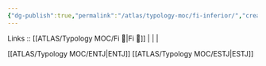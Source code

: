 ```yaml
---
{"dg-publish":true,"permalink":"/atlas/typology-moc/fi-inferior/","created":"","updated":""}
---
```


Links :: [[ATLAS/Typology MOC/Fi 🔱\|Fi 🔱]] |  |  | 

[[ATLAS/Typology MOC/ENTJ\|ENTJ]]
[[ATLAS/Typology MOC/ESTJ\|ESTJ]]
